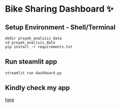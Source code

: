 # Bike Sharing Dashboard ✨

## Setup Environment - Shell/Terminal

```
mkdir proyek_analisis_data
cd proyek_analisis_data
pip install -r requirements.txt
```

## Run steamlit app

```
streamlit run dashboard.py
```

## Kindly check my app

[here](https://submission-data-analysis-rr7y3xivbdhdvawj3cqzvt.streamlit.app/)
